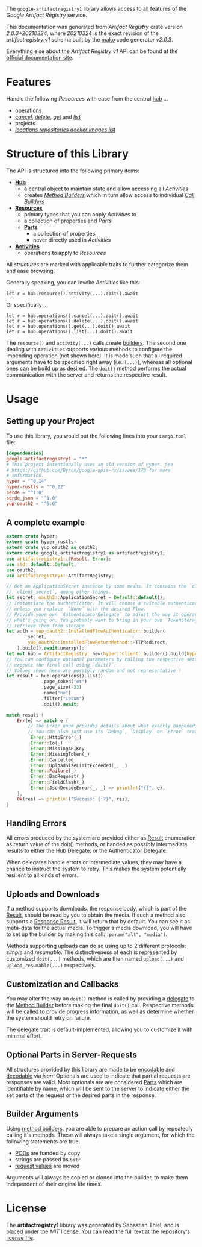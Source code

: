 <!---
DO NOT EDIT !
This file was generated automatically from 'src/mako/api/README.md.mako'
DO NOT EDIT !
-->
The `google-artifactregistry1` library allows access to all features of the *Google Artifact Registry* service.

This documentation was generated from *Artifact Registry* crate version *2.0.3+20210324*, where *20210324* is the exact revision of the *artifactregistry:v1* schema built by the [mako](http://www.makotemplates.org/) code generator *v2.0.3*.

Everything else about the *Artifact Registry* *v1* API can be found at the
[official documentation site](https://cloud.google.com/artifacts/docs/).
# Features

Handle the following *Resources* with ease from the central [hub](https://docs.rs/google-artifactregistry1/2.0.3+20210324/google_artifactregistry1/ArtifactRegistry) ... 

* [operations](https://docs.rs/google-artifactregistry1/2.0.3+20210324/google_artifactregistry1/api::Operation)
 * [*cancel*](https://docs.rs/google-artifactregistry1/2.0.3+20210324/google_artifactregistry1/api::OperationCancelCall), [*delete*](https://docs.rs/google-artifactregistry1/2.0.3+20210324/google_artifactregistry1/api::OperationDeleteCall), [*get*](https://docs.rs/google-artifactregistry1/2.0.3+20210324/google_artifactregistry1/api::OperationGetCall) and [*list*](https://docs.rs/google-artifactregistry1/2.0.3+20210324/google_artifactregistry1/api::OperationListCall)
* projects
 * [*locations repositories docker images list*](https://docs.rs/google-artifactregistry1/2.0.3+20210324/google_artifactregistry1/api::ProjectLocationRepositoryDockerImageListCall)




# Structure of this Library

The API is structured into the following primary items:

* **[Hub](https://docs.rs/google-artifactregistry1/2.0.3+20210324/google_artifactregistry1/ArtifactRegistry)**
    * a central object to maintain state and allow accessing all *Activities*
    * creates [*Method Builders*](https://docs.rs/google-artifactregistry1/2.0.3+20210324/google_artifactregistry1/client::MethodsBuilder) which in turn
      allow access to individual [*Call Builders*](https://docs.rs/google-artifactregistry1/2.0.3+20210324/google_artifactregistry1/client::CallBuilder)
* **[Resources](https://docs.rs/google-artifactregistry1/2.0.3+20210324/google_artifactregistry1/client::Resource)**
    * primary types that you can apply *Activities* to
    * a collection of properties and *Parts*
    * **[Parts](https://docs.rs/google-artifactregistry1/2.0.3+20210324/google_artifactregistry1/client::Part)**
        * a collection of properties
        * never directly used in *Activities*
* **[Activities](https://docs.rs/google-artifactregistry1/2.0.3+20210324/google_artifactregistry1/client::CallBuilder)**
    * operations to apply to *Resources*

All *structures* are marked with applicable traits to further categorize them and ease browsing.

Generally speaking, you can invoke *Activities* like this:

```Rust,ignore
let r = hub.resource().activity(...).doit().await
```

Or specifically ...

```ignore
let r = hub.operations().cancel(...).doit().await
let r = hub.operations().delete(...).doit().await
let r = hub.operations().get(...).doit().await
let r = hub.operations().list(...).doit().await
```

The `resource()` and `activity(...)` calls create [builders][builder-pattern]. The second one dealing with `Activities` 
supports various methods to configure the impending operation (not shown here). It is made such that all required arguments have to be 
specified right away (i.e. `(...)`), whereas all optional ones can be [build up][builder-pattern] as desired.
The `doit()` method performs the actual communication with the server and returns the respective result.

# Usage

## Setting up your Project

To use this library, you would put the following lines into your `Cargo.toml` file:

```toml
[dependencies]
google-artifactregistry1 = "*"
# This project intentionally uses an old version of Hyper. See
# https://github.com/Byron/google-apis-rs/issues/173 for more
# information.
hyper = "^0.14"
hyper-rustls = "^0.22"
serde = "^1.0"
serde_json = "^1.0"
yup-oauth2 = "^5.0"
```

## A complete example

```Rust
extern crate hyper;
extern crate hyper_rustls;
extern crate yup_oauth2 as oauth2;
extern crate google_artifactregistry1 as artifactregistry1;
use artifactregistry1::{Result, Error};
use std::default::Default;
use oauth2;
use artifactregistry1::ArtifactRegistry;

// Get an ApplicationSecret instance by some means. It contains the `client_id` and 
// `client_secret`, among other things.
let secret: oauth2::ApplicationSecret = Default::default();
// Instantiate the authenticator. It will choose a suitable authentication flow for you, 
// unless you replace  `None` with the desired Flow.
// Provide your own `AuthenticatorDelegate` to adjust the way it operates and get feedback about 
// what's going on. You probably want to bring in your own `TokenStorage` to persist tokens and
// retrieve them from storage.
let auth = yup_oauth2::InstalledFlowAuthenticator::builder(
        secret,
        yup_oauth2::InstalledFlowReturnMethod::HTTPRedirect,
    ).build().await.unwrap();
let mut hub = ArtifactRegistry::new(hyper::Client::builder().build(hyper_rustls::HttpsConnector::with_native_roots()), auth);
// You can configure optional parameters by calling the respective setters at will, and
// execute the final call using `doit()`.
// Values shown here are possibly random and not representative !
let result = hub.operations().list()
             .page_token("et")
             .page_size(-33)
             .name("no")
             .filter("ipsum")
             .doit().await;

match result {
    Err(e) => match e {
        // The Error enum provides details about what exactly happened.
        // You can also just use its `Debug`, `Display` or `Error` traits
         Error::HttpError(_)
        |Error::Io(_)
        |Error::MissingAPIKey
        |Error::MissingToken(_)
        |Error::Cancelled
        |Error::UploadSizeLimitExceeded(_, _)
        |Error::Failure(_)
        |Error::BadRequest(_)
        |Error::FieldClash(_)
        |Error::JsonDecodeError(_, _) => println!("{}", e),
    },
    Ok(res) => println!("Success: {:?}", res),
}

```
## Handling Errors

All errors produced by the system are provided either as [Result](https://docs.rs/google-artifactregistry1/2.0.3+20210324/google_artifactregistry1/client::Result) enumeration as return value of
the doit() methods, or handed as possibly intermediate results to either the 
[Hub Delegate](https://docs.rs/google-artifactregistry1/2.0.3+20210324/google_artifactregistry1/client::Delegate), or the [Authenticator Delegate](https://docs.rs/yup-oauth2/*/yup_oauth2/trait.AuthenticatorDelegate.html).

When delegates handle errors or intermediate values, they may have a chance to instruct the system to retry. This 
makes the system potentially resilient to all kinds of errors.

## Uploads and Downloads
If a method supports downloads, the response body, which is part of the [Result](https://docs.rs/google-artifactregistry1/2.0.3+20210324/google_artifactregistry1/client::Result), should be
read by you to obtain the media.
If such a method also supports a [Response Result](https://docs.rs/google-artifactregistry1/2.0.3+20210324/google_artifactregistry1/client::ResponseResult), it will return that by default.
You can see it as meta-data for the actual media. To trigger a media download, you will have to set up the builder by making
this call: `.param("alt", "media")`.

Methods supporting uploads can do so using up to 2 different protocols: 
*simple* and *resumable*. The distinctiveness of each is represented by customized 
`doit(...)` methods, which are then named `upload(...)` and `upload_resumable(...)` respectively.

## Customization and Callbacks

You may alter the way an `doit()` method is called by providing a [delegate](https://docs.rs/google-artifactregistry1/2.0.3+20210324/google_artifactregistry1/client::Delegate) to the 
[Method Builder](https://docs.rs/google-artifactregistry1/2.0.3+20210324/google_artifactregistry1/client::CallBuilder) before making the final `doit()` call. 
Respective methods will be called to provide progress information, as well as determine whether the system should 
retry on failure.

The [delegate trait](https://docs.rs/google-artifactregistry1/2.0.3+20210324/google_artifactregistry1/client::Delegate) is default-implemented, allowing you to customize it with minimal effort.

## Optional Parts in Server-Requests

All structures provided by this library are made to be [encodable](https://docs.rs/google-artifactregistry1/2.0.3+20210324/google_artifactregistry1/client::RequestValue) and 
[decodable](https://docs.rs/google-artifactregistry1/2.0.3+20210324/google_artifactregistry1/client::ResponseResult) via *json*. Optionals are used to indicate that partial requests are responses 
are valid.
Most optionals are are considered [Parts](https://docs.rs/google-artifactregistry1/2.0.3+20210324/google_artifactregistry1/client::Part) which are identifiable by name, which will be sent to 
the server to indicate either the set parts of the request or the desired parts in the response.

## Builder Arguments

Using [method builders](https://docs.rs/google-artifactregistry1/2.0.3+20210324/google_artifactregistry1/client::CallBuilder), you are able to prepare an action call by repeatedly calling it's methods.
These will always take a single argument, for which the following statements are true.

* [PODs][wiki-pod] are handed by copy
* strings are passed as `&str`
* [request values](https://docs.rs/google-artifactregistry1/2.0.3+20210324/google_artifactregistry1/client::RequestValue) are moved

Arguments will always be copied or cloned into the builder, to make them independent of their original life times.

[wiki-pod]: http://en.wikipedia.org/wiki/Plain_old_data_structure
[builder-pattern]: http://en.wikipedia.org/wiki/Builder_pattern
[google-go-api]: https://github.com/google/google-api-go-client

# License
The **artifactregistry1** library was generated by Sebastian Thiel, and is placed 
under the *MIT* license.
You can read the full text at the repository's [license file][repo-license].

[repo-license]: https://github.com/Byron/google-apis-rsblob/main/LICENSE.md
